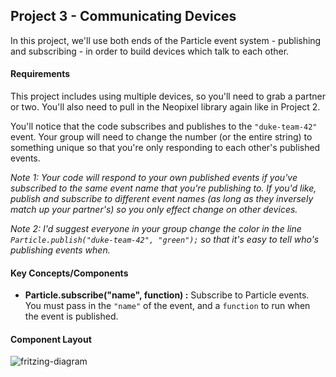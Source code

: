 ## Project 3 - Communicating Devices

In this project, we'll use both ends of the Particle event system - publishing and subscribing - in order to build devices which talk to each other.

#### Requirements

This project includes using multiple devices, so you'll need to grab a partner or two. You'll also need to pull in the Neopixel library again like in Project 2.

You'll notice that the code subscribes and publishes to the `"duke-team-42"` event. Your group will need to change the number (or the entire string) to something unique so that you're only responding to each other's published events.

*Note 1: Your code will respond to your own published events if you've subscribed to the same event name that you're publishing to. If you'd like, publish and subscribe to different event names (as long as they inversely match up your partner's) so you only effect change on other devices.*

*Note 2: I'd suggest everyone in your group change the color in the line `Particle.publish("duke-team-42", "green");` so that it's easy to tell who's publishing events when.*

#### Key Concepts/Components

- **Particle.subscribe("name", function) :** Subscribe to Particle events. You must pass in the `"name"` of the event, and a `function` to run when the event is published.

#### Component Layout

![fritzing-diagram](https://s3.amazonaws.com/vigesharing-is-vigecaring/jsinichko/1329rrwmi.jpg)
